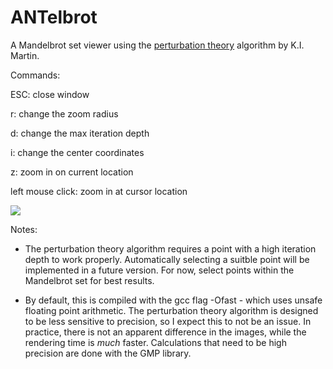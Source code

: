 ANTelbrot
=========

A Mandelbrot set viewer using the [perturbation theory](http://www.superfractalthing.co.nf/sft_maths.pdf) algorithm by K.I. Martin.

Commands:

ESC: close window

r: change the zoom radius

d: change the max iteration depth

i: change the center coordinates

z: zoom in on current location

left mouse click: zoom in at cursor location

![](http://i.imgur.com/BvpkZfY.jpg)

Notes:

* The perturbation theory algorithm requires a point with a high iteration depth to work properly. Automatically selecting a suitble point will be implemented in a future version. For now, select points within the Mandelbrot set for best results.

* By default, this is compiled with the gcc flag -Ofast - which uses unsafe floating point arithmetic. The perturbation theory algorithm is designed to be less sensitive to precision, so I expect this to not be an issue. In practice, there is not an apparent difference in the images, while the rendering time is *much* faster. Calculations that need to be high precision are done with the GMP library. 



